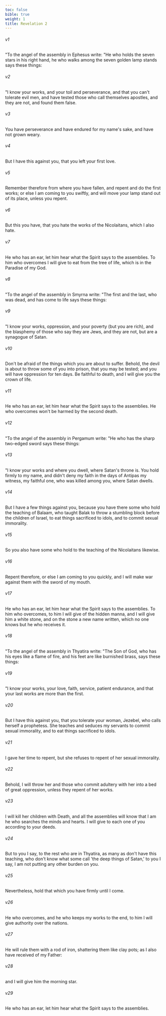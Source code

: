 ```yaml
---
toc: false
bible: true
weight: 1
title: Revelation 2
---
```




###### v1 
"To the angel of the assembly in Ephesus write: "He who holds the seven stars in his right hand, he who walks among the seven golden lamp stands says these things: 

###### v2 
"I know your works, and your toil and perseverance, and that you can't tolerate evil men, and have tested those who call themselves apostles, and they are not, and found them false. 

###### v3 
You have perseverance and have endured for my name's sake, and have not grown weary. 

###### v4 
But I have this against you, that you left your first love. 

###### v5 
Remember therefore from where you have fallen, and repent and do the first works; or else I am coming to you swiftly, and will move your lamp stand out of its place, unless you repent. 

###### v6 
But this you have, that you hate the works of the Nicolaitans, which I also hate. 

###### v7 
He who has an ear, let him hear what the Spirit says to the assemblies. To him who overcomes I will give to eat from the tree of life, which is in the Paradise of my God. 

###### v8 
"To the angel of the assembly in Smyrna write: "The first and the last, who was dead, and has come to life says these things: 

###### v9 
"I know your works, oppression, and your poverty (but you are rich), and the blasphemy of those who say they are Jews, and they are not, but are a synagogue of Satan. 

###### v10 
Don't be afraid of the things which you are about to suffer. Behold, the devil is about to throw some of you into prison, that you may be tested; and you will have oppression for ten days. Be faithful to death, and I will give you the crown of life. 

###### v11 
He who has an ear, let him hear what the Spirit says to the assemblies. He who overcomes won't be harmed by the second death. 

###### v12 
"To the angel of the assembly in Pergamum write: "He who has the sharp two-edged sword says these things: 

###### v13 
"I know your works and where you dwell, where Satan's throne is. You hold firmly to my name, and didn't deny my faith in the days of Antipas my witness, my faithful one, who was killed among you, where Satan dwells. 

###### v14 
But I have a few things against you, because you have there some who hold the teaching of Balaam, who taught Balak to throw a stumbling block before the children of Israel, to eat things sacrificed to idols, and to commit sexual immorality. 

###### v15 
So you also have some who hold to the teaching of the Nicolaitans likewise. 

###### v16 
Repent therefore, or else I am coming to you quickly, and I will make war against them with the sword of my mouth. 

###### v17 
He who has an ear, let him hear what the Spirit says to the assemblies. To him who overcomes, to him I will give of the hidden manna, and I will give him a white stone, and on the stone a new name written, which no one knows but he who receives it. 

###### v18 
"To the angel of the assembly in Thyatira write: "The Son of God, who has his eyes like a flame of fire, and his feet are like burnished brass, says these things: 

###### v19 
"I know your works, your love, faith, service, patient endurance, and that your last works are more than the first. 

###### v20 
But I have this against you, that you tolerate your woman, Jezebel, who calls herself a prophetess. She teaches and seduces my servants to commit sexual immorality, and to eat things sacrificed to idols. 

###### v21 
I gave her time to repent, but she refuses to repent of her sexual immorality. 

###### v22 
Behold, I will throw her and those who commit adultery with her into a bed of great oppression, unless they repent of her works. 

###### v23 
I will kill her children with Death, and all the assemblies will know that I am he who searches the minds and hearts. I will give to each one of you according to your deeds. 

###### v24 
But to you I say, to the rest who are in Thyatira, as many as don't have this teaching, who don't know what some call 'the deep things of Satan,' to you I say, I am not putting any other burden on you. 

###### v25 
Nevertheless, hold that which you have firmly until I come. 

###### v26 
He who overcomes, and he who keeps my works to the end, to him I will give authority over the nations. 

###### v27 
He will rule them with a rod of iron, shattering them like clay pots; as I also have received of my Father: 

###### v28 
and I will give him the morning star. 

###### v29 
He who has an ear, let him hear what the Spirit says to the assemblies.
